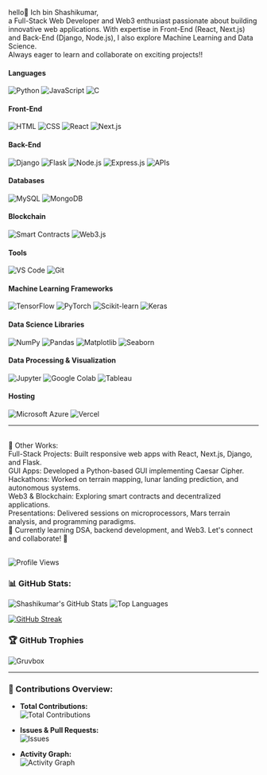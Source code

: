 hello👋 Ich bin Shashikumar,<br> a Full-Stack Web Developer and Web3 enthusiast passionate about building innovative web applications. With expertise in Front-End (React, Next.js) and Back-End (Django, Node.js), I also explore Machine Learning and Data Science. <br>Always eager to learn and collaborate on exciting projects!!
 <br>
 
 

#### **Languages**
![Python](https://img.shields.io/badge/-Python-3776AB?logo=python&logoColor=white&style=for-the-badge)
![JavaScript](https://img.shields.io/badge/-JavaScript-F7DF1E?logo=javascript&logoColor=black&style=for-the-badge)
![C](https://img.shields.io/badge/-C-A8B9CC?logo=c&logoColor=black&style=for-the-badge)

#### **Front-End**
![HTML](https://img.shields.io/badge/-HTML-E34F26?logo=html5&logoColor=white&style=for-the-badge)
![CSS](https://img.shields.io/badge/-CSS-1572B6?logo=css3&logoColor=white&style=for-the-badge)
![React](https://img.shields.io/badge/-React-61DAFB?logo=react&logoColor=white&style=for-the-badge)
![Next.js](https://img.shields.io/badge/-Next.js-000000?logo=next.js&logoColor=white&style=for-the-badge)

#### **Back-End**
![Django](https://img.shields.io/badge/-Django-092E20?logo=django&logoColor=white&style=for-the-badge)
![Flask](https://img.shields.io/badge/-Flask-000000?logo=flask&logoColor=white&style=for-the-badge)
![Node.js](https://img.shields.io/badge/-Node.js-339933?logo=node.js&logoColor=white&style=for-the-badge)
![Express.js](https://img.shields.io/badge/-Express.js-000000?logo=express&logoColor=white&style=for-the-badge)
![APIs](https://img.shields.io/badge/-APIs-25A3A3?logo=swagger&logoColor=white&style=for-the-badge)

#### **Databases**
![MySQL](https://img.shields.io/badge/-MySQL-4479A1?logo=mysql&logoColor=white&style=for-the-badge)
![MongoDB](https://img.shields.io/badge/-MongoDB-47A248?logo=mongodb&logoColor=white&style=for-the-badge)

#### **Blockchain**
![Smart Contracts](https://img.shields.io/badge/-Smart_Contracts-363636?logo=ethereum&logoColor=white&style=for-the-badge)
![Web3.js](https://img.shields.io/badge/-Web3.js-000000?logo=web3.js&logoColor=white&style=for-the-badge)

#### **Tools**
![VS Code](https://img.shields.io/badge/-VS_Code-007ACC?logo=visual-studio-code&logoColor=white&style=for-the-badge)
![Git](https://img.shields.io/badge/-Git-F05032?logo=git&logoColor=white&style=for-the-badge)

#### **Machine Learning Frameworks**
![TensorFlow](https://img.shields.io/badge/-TensorFlow-FF6F00?logo=tensorflow&logoColor=white&style=for-the-badge)
![PyTorch](https://img.shields.io/badge/-PyTorch-EE4C2C?logo=pytorch&logoColor=white&style=for-the-badge)
![Scikit-learn](https://img.shields.io/badge/-Scikit_learn-F7931E?logo=scikit-learn&logoColor=white&style=for-the-badge)
![Keras](https://img.shields.io/badge/-Keras-D00000?logo=keras&logoColor=white&style=for-the-badge)

#### **Data Science Libraries**
![NumPy](https://img.shields.io/badge/-NumPy-013243?logo=numpy&logoColor=white&style=for-the-badge)
![Pandas](https://img.shields.io/badge/-Pandas-150458?logo=pandas&logoColor=white&style=for-the-badge)
![Matplotlib](https://img.shields.io/badge/-Matplotlib-003B57?logo=matplotlib&logoColor=white&style=for-the-badge)
![Seaborn](https://img.shields.io/badge/-Seaborn-0173B1?logo=seaborn&logoColor=white&style=for-the-badge)

#### **Data Processing & Visualization**
![Jupyter](https://img.shields.io/badge/-Jupyter-DA5B7D?logo=jupyter&logoColor=white&style=for-the-badge)
![Google Colab](https://img.shields.io/badge/-Google_Colab-F9AB00?logo=googlecolab&logoColor=white&style=for-the-badge)
![Tableau](https://img.shields.io/badge/-Tableau-E97627?logo=tableau&logoColor=white&style=for-the-badge)
#### **Hosting**
![Microsoft Azure](https://img.shields.io/badge/-Microsoft_Azure-0089D6?logo=microsoft-azure&logoColor=white&style=for-the-badge)
![Vercel](https://img.shields.io/badge/-Vercel-000000?logo=vercel&logoColor=white&style=for-the-badge)

---

<br>
🚀 Other Works: 
 <br>
Full-Stack Projects: Built responsive web apps with React, Next.js, Django, and Flask. <br>
GUI Apps: Developed a Python-based GUI implementing Caesar Cipher. <br>
Hackathons: Worked on terrain mapping, lunar landing prediction, and autonomous systems. <br>
Web3 & Blockchain: Exploring smart contracts and decentralized applications. <br>
Presentations: Delivered sessions on microprocessors, Mars terrain analysis, and programming paradigms. <br>
🌱 Currently learning DSA, backend development, and Web3. Let's connect and collaborate! 🚀 <br>
 <br>

![Profile Views](https://hits.seeyoufarm.com/api/count/incr/badge.svg?url=https://github.com/Shashikumar-ezhilarasu&title=Profile%20Views)


### 📊 GitHub Stats:

![Shashikumar's GitHub Stats](https://github-readme-stats.vercel.app/api?username=Shashikumar-ezhilarasu&show_icons=true&theme=radical&count_private=true) 
![Top Languages](https://github-readme-stats.vercel.app/api/top-langs/?username=Shashikumar-ezhilarasu&layout=compact&theme=radical)

[![GitHub Streak](https://github-readme-streak-stats.herokuapp.com/?user=Shashikumar-ezhilarasu&theme=radical)](https://github-readme-streak-stats.herokuapp.com/?user=Shashikumar-ezhilarasu&theme=radical
)

### 🏆 GitHub Trophies
![Gruvbox](https://github-profile-trophy.vercel.app/?username=Shashikumar-ezhilarasu&theme=gruvbox)

---

### 🚀 Contributions Overview:

- **Total Contributions:**  
![Total Contributions](https://github-profile-summary-cards.vercel.app/api/cards/profile-details?username=Shashikumar-ezhilarasu&theme=radical)

- **Issues & Pull Requests:**  
  ![Issues](https://github-readme-stats.vercel.app/api?username=Shashikumar-ezhilarasu&count_private=true&show_icons=true&hide_title=true&theme=radical)

- **Activity Graph:**  
![Activity Graph](https://github-readme-activity-graph.vercel.app/graph?username=Shashikumar-ezhilarasu&theme=radical)



